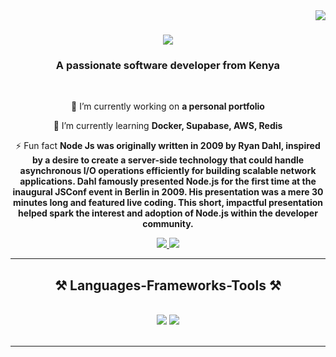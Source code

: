 <img align="right" src="https://visitor-badge.laobi.icu/badge?page_id=swe-robertkibet.profile" />

<h1 align="center">
    <img src="https://readme-typing-svg.herokuapp.com/?font=Righteous&size=35&center=true&vCenter=true&width=500&height=70&duration=4000&lines=Hi+There!+👋;+I'm+Robert+Kibet!;" />
</h1>

<h3 align="center">A passionate software developer from Kenya</h3>

<br/>

<div align="center">
 
 🔭 I’m currently working on **a personal portfolio**
 
 🌱 I’m currently learning **Docker, Supabase, AWS, Redis**

⚡ Fun fact **Node Js was originally written in 2009 by Ryan Dahl, inspired by a desire to create a server-side technology that could handle asynchronous I/O operations efficiently for building scalable network applications. Dahl famously presented Node.js for the first time at the inaugural JSConf event in Berlin in 2009. His presentation was a mere 30 minutes long and featured live coding. This short, impactful presentation helped spark the interest and adoption of Node.js within the developer community.**

 </div>
 
<div align="center"> 
  <a href="mailto:swe.robertkibet@gmail.com">
    <img src="https://img.shields.io/badge/Gmail-333333?style=for-the-badge&logo=gmail&logoColor=red" />
  </a>
  <a href="https://www.linkedin.com/in/robert-kibet/" target="_blank">
    <img src="https://img.shields.io/badge/LinkedIn-0077B5?style=for-the-badge&logo=linkedin&logoColor=white" target="_blank" />
  </a>
    
  <!-- <a href="https://swe-robertkibet.github.io" target="_blank">
     <img src="https://img.shields.io/badge/Portfolio-FF5722?style=for-the-badge&logo=todoist&logoColor=white" target="_blank" />   
  </a>
    -->
</div>

 <hr/>
 
<h2 align="center">⚒️ Languages-Frameworks-Tools ⚒️</h2>
<br/>
<div align="center">
    <img src="https://skillicons.dev/icons?i=react,bootstrap,mui,html,css,vscode,github,figma,tailwind,git,r" />
    <img src="https://skillicons.dev/icons?i=nodejs,python,javascript,typescript,express,firebase,mongodb,c,java,nextjs,mysql,flask" /><br>
</div>

<br/>
<hr/>
